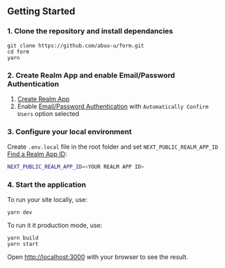 ## Getting Started

### 1. Clone the repository and install dependancies

```
git clone https://github.com/abuu-u/form.git
cd form
yarn
```

### 2. Create Realm App and enable Email/Password Authentication

1. [Create Realm App](https://docs.mongodb.com/realm/get-started/create-realm-app/)
2. Enable [Email/Password Authentication](https://docs.mongodb.com/realm/authentication/email-password/#email-password-authentication) with `Automatically Confirm Users` option selected

### 3. Configure your local environment

Create `.env.local` file in the root folder and set `NEXT_PUBLIC_REALM_APP_ID` [Find a Realm App ID](https://docs.mongodb.com/realm/get-started/find-your-project-or-app-id/#find-a-realm-application-id):

```bash
NEXT_PUBLIC_REALM_APP_ID=<YOUR REALM APP ID>
```

### 4. Start the application

To run your site locally, use:

```
yarn dev
```

To run it it production mode, use:

```
yarn build
yarn start
```

Open [http://localhost:3000](http://localhost:3000) with your browser to see the result.
